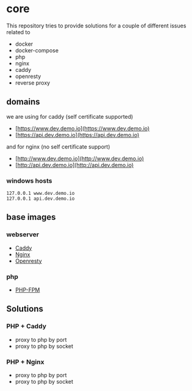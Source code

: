 # core
This repository tries to provide solutions for a couple of different issues related to
- docker
- docker-compose
- php
- nginx
- caddy
- openresty
- reverse proxy

## domains
we are using for caddy (self certificate supported)
- [https://www.dev.demo.io](https://www.dev.demo.io)
- [https://api.dev.demo.io](https://api.dev.demo.io)

and for nginx (no self certificate support)
- [http://www.dev.demo.io](http://www.dev.demo.io)
- [http://api.dev.demo.io](http://api.dev.demo.io)

### windows hosts
```
127.0.0.1 www.dev.demo.io
127.0.0.1 api.dev.demo.io
```

## base images
### webserver
- [Caddy](./.docker/caddy/README.md)
- [Nginx](./.docker/nginx/README.md)
- [Openresty](./.docker/openresty/README.md)
### php
- [PHP-FPM](./.docker/php-fpm/README.md)
## Solutions
### PHP + Caddy
- proxy to php by port
- proxy to php by socket
### PHP + Nginx
- proxy to php by port
- proxy to php by socket
